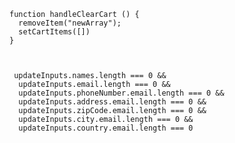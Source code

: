  
    function handleClearCart () {
      removeItem("newArray");
      setCartItems([])
    }



     updateInputs.names.length === 0 &&
      updateInputs.email.length === 0 &&
      updateInputs.phoneNumber.email.length === 0 &&
      updateInputs.address.email.length === 0 &&
      updateInputs.zipCode.email.length === 0 &&
      updateInputs.city.email.length === 0 &&
      updateInputs.country.email.length === 0